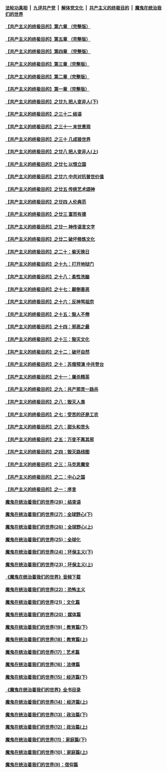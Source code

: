 ####  [法轮功真相](../../../../basic/blob/master/README.md?t=06031901) &nbsp;|&nbsp; [九评共产党](../../../../9ping.md/blob/master/README.md?t=06031901) &nbsp;|&nbsp; [解体党文化](../../../../jtdwh.md/blob/master/README.md?t=06031901)  &nbsp;|&nbsp; [共产主义的终极目的](../../../../gczydzjmd.md/blob/master/README.md?t=06031901) &nbsp;|&nbsp; [魔鬼在统治我们的世界](../../../../mgztzwmdsj.md/blob/master/README.md?t=06031901) 

#### [【共产主义的终极目的】第六章 （完整版）](../pages/nsc422/n11428913.md?t=06031901) 

#### [【共产主义的终极目的】第五章 （完整版）](../pages/nsc422/n11428912.md?t=06031901) 

#### [【共产主义的终极目的】第四章 （完整版）](../pages/nsc422/n11428907.md?t=06031901) 

#### [【共产主义的终极目的】第三章（完整版）](../pages/nsc422/n11428848.md?t=06031901) 

#### [【共产主义的终极目的】第二章（完整版）](../pages/nsc422/n11428831.md?t=06031901) 

#### [【共产主义的终极目的】第一章（完整版）](../pages/nsc422/n11417651.md?t=06031901) 

#### [【共产主义的终极目的】之廿九 把人变非人(下)](../pages/nsc422/n11344140.md?t=06031901) 

#### [【共产主义的终极目的】之三十二 结语](../pages/nsc422/n11360535.md?t=06031901) 

#### [【共产主义的终极目的】之三十一 末世景观](../pages/nsc422/n11351129.md?t=06031901) 

#### [【共产主义的终极目的】之三十 几成狼世界](../pages/nsc422/n11348280.md?t=06031901) 

#### [【共产主义的终极目的】之廿八 把人变非人(上)](../pages/nsc422/n11340492.md?t=06031901) 

#### [【共产主义的终极目的】之廿七 以恨立国](../pages/nsc422/n11336944.md?t=06031901) 

#### [【共产主义的终极目的】之廿六 中共对抗普世价值](../pages/nsc422/n11324785.md?t=06031901) 

#### [【共产主义的终极目的】之廿五 传统艺术颂神](../pages/nsc422/n11296396.md?t=06031901) 

#### [【共产主义的终极目的】之廿四 人伦典范](../pages/nsc422/n11296397.md?t=06031901) 

#### [【共产主义的终极目的】之廿三 富而有德](../pages/nsc422/n11283598.md?t=06031901) 

#### [【共产主义的终极目的】之廿一 神传语言文字](../pages/nsc422/n11263265.md?t=06031901) 

#### [【共产主义的终极目的】之廿二 破坏修炼文化](../pages/nsc422/n11245728.md?t=06031901) 

#### [【共产主义的终极目的】之二十：偷天换日](../pages/nsc422/n11238846.md?t=06031901) 

#### [【共产主义的终极目的】之十九：打开地狱门](../pages/nsc422/n11206376.md?t=06031901) 

#### [【共产主义的终极目的】之十八：柔性洗脑](../pages/nsc422/n11199994.md?t=06031901) 

#### [【共产主义的终极目的】之十七：颠倒善恶](../pages/nsc422/n11179782.md?t=06031901) 

#### [【共产主义的终极目的】之十六：反神骂祖宗](../pages/nsc422/n11166798.md?t=06031901) 

#### [【共产主义的终极目的】之十五：毁人不倦](../pages/nsc422/n11166792.md?t=06031901) 

#### [【共产主义的终极目的】之十四：邪恶之最](../pages/nsc422/n11150249.md?t=06031901) 

#### [【共产主义的终极目的】之十三：毁灭文化](../pages/nsc422/n11135227.md?t=06031901) 

#### [【共产主义的终极目的】之十二：破坏自然](../pages/nsc422/n11135214.md?t=06031901) 

#### [【共产主义的终极目的】之十：苏俄预演 中共登台](../pages/nsc422/n11118424.md?t=06031901) 

#### [【共产主义的终极目的】之十一：屠杀精英](../pages/nsc422/n11118442.md?t=06031901) 

#### [【共产主义的终极目的】之九：共产邪灵一路杀](../pages/nsc422/n11114139.md?t=06031901) 

#### [【共产主义的终极目的】之八：毁灭人类](../pages/nsc422/n11108503.md?t=06031901) 

#### [【共产主义的终极目的】之七：受苦的还是工农](../pages/nsc422/n11101809.md?t=06031901) 

#### [【共产主义的终极目的】之六：甜头和苦头](../pages/nsc422/n11096971.md?t=06031901) 

#### [【共产主义的终极目的】之五：万变不离其邪](../pages/nsc422/n11091285.md?t=06031901) 

#### [【共产主义的终极目的】之四：毁灭路线图](../pages/nsc422/n11086284.md?t=06031901) 

#### [【共产主义的终极目的】之三：马克思魔变](../pages/nsc422/n11061941.md?t=06031901) 

#### [【共产主义的终极目的】之二：中心之国](../pages/nsc422/n11047728.md?t=06031901) 

#### [【共产主义的终极目的】之一：序言](../pages/nsc422/n11086077.md?t=06031901) 

#### [魔鬼在统治着我们的世界(28)：结束语](../pages/nsc422/n10936246.md?t=06031901) 

#### [魔鬼在统治着我们的世界(27)：全球野心(下)](../pages/nsc422/n10928319.md?t=06031901) 

#### [魔鬼在统治着我们的世界(26)：全球野心(上)](../pages/nsc422/n10900318.md?t=06031901) 

#### [魔鬼在统治着我们的世界(25)：全球化](../pages/nsc422/n10788205.md?t=06031901) 

#### [魔鬼在统治着我们的世界(24)：环保主义(下)](../pages/nsc422/n10695307.md?t=06031901) 

#### [魔鬼在统治着我们的世界(23)：环保主义(上)](../pages/nsc422/n10688613.md?t=06031901) 

#### [《魔鬼在统治着我们的世界》音频下载](../pages/nsc422/n10635553.md?t=06031901) 

#### [魔鬼在统治着我们的世界(22)：恐怖主义](../pages/nsc422/n10614727.md?t=06031901) 

#### [魔鬼在统治着我们的世界(21)：文化篇](../pages/nsc422/n10597706.md?t=06031901) 

#### [魔鬼在统治着我们的世界(20)：媒体篇](../pages/nsc422/n10586579.md?t=06031901) 

#### [魔鬼在统治着我们的世界(19)：教育篇(下)](../pages/nsc422/n10564808.md?t=06031901) 

#### [魔鬼在统治着我们的世界(18)：教育篇(上)](../pages/nsc422/n10526970.md?t=06031901) 

#### [魔鬼在统治着我们的世界(17)：艺术篇](../pages/nsc422/n10499093.md?t=06031901) 

#### [魔鬼在统治着我们的世界(16)：法律篇](../pages/nsc422/n10485969.md?t=06031901) 

#### [魔鬼在统治着我们的世界(15)：经济篇(下)](../pages/nsc422/n10469975.md?t=06031901) 

#### [《魔鬼在统治着我们的世界》全书目录](../pages/nsc422/n10464261.md?t=06031901) 

#### [魔鬼在统治着我们的世界(14)：经济篇(上)](../pages/nsc422/n10457370.md?t=06031901) 

#### [魔鬼在统治着我们的世界(13)：政治篇(下)](../pages/nsc422/n10448270.md?t=06031901) 

#### [魔鬼在统治着我们的世界(12)：政治篇(上)](../pages/nsc422/n10444576.md?t=06031901) 

#### [魔鬼在统治着我们的世界(11)：家庭篇(下)](../pages/nsc422/n10440961.md?t=06031901) 

#### [魔鬼在统治着我们的世界(10)：家庭篇(上)](../pages/nsc422/n10435448.md?t=06031901) 

#### [魔鬼在统治着我们的世界(9)：信仰篇](../pages/nsc422/n10432159.md?t=06031901) 

